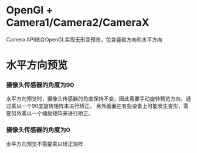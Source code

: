 # OpenGl + Camera1/Camera2/CameraX

Camera API结合OpenGL实现无形变预览，包含竖直方向和水平方向

# 水平方向预览

### 摄像头传感器的角度为90
水平方向预览时，摄像头传感器的角度保持不变，因此需要手动旋转预览方向，通过乘以一个90度旋转矩阵来进行矫正。
另外画面在有些设备上可能发生变形，需要另外乘以一个缩放矩阵来进行矫正。
   
### 摄像头传感器的角度为0
水平方向预览不需要乘以矫正矩阵
